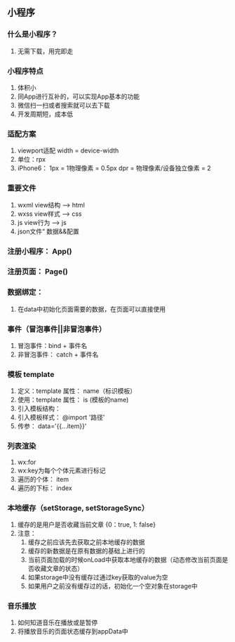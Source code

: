 ## 小程序

### 什么是小程序？

1. 无需下载，用完即走

### 小程序特点

1. 体积小
2. 同App进行互补的，可以实现App基本的功能
3. 微信扫一扫或者搜索就可以去下载
4. 开发周期短，成本低

### 适配方案

1. viewport适配 width = device-width
2. 单位：rpx
3. iPhone6： 1px = 1物理像素 = 0.5px    dpr = 物理像素/设备独立像素 = 2

### 重要文件

1. wxml view结构 --> html
2. wxss view样式   --> css
3. js view行为  --> js
4. json文件“ 数据&&配置

### 注册小程序： App()

### 注册页面： Page()

### 数据绑定：

1. 在data中初始化页面需要的数据，在页面可以直接使用

### 事件（冒泡事件||非冒泡事件）

1. 冒泡事件：bind + 事件名
2. 非冒泡事件： catch + 事件名

### 模板 template

1. 定义：template 属性： name（标识模板）
2. 使用：template 属性： is (模板的name)
3. 引入模板结构：<import src='路径' />
4. 引入模板样式： @import '路径'
5. 传参： data='{{...item}}'

### 列表渲染

1. wx:for
2. wx:key为每个个体元素进行标记
3. 遍历的个体： item
4. 遍历的下标： index

### 本地缓存（setStorage, setStorageSync）

1. 缓存的是用户是否收藏当前文章 {0：true, 1:  false}
2. 注意：
   1. 缓存之前应该先去获取之前本地缓存的数据
   2. 缓存的新数据是在原有数据的基础上进行的
   3. 当前页面加载的时候onLoad中获取本地缓存的数据（动态修改当前页面是否收藏文章的状态）
   4. 如果storage中没有缓存过通过key获取的value为空
   5. 如果用户之前没有缓存过的话，初始化一个空对象在storage中

### 音乐播放

1. 如何知道音乐在播放或是暂停
2. 将播放音乐的页面状态缓存到appData中
